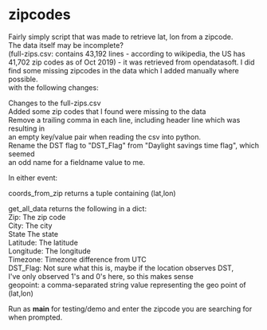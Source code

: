 # zipcodes

Fairly simply script that was made to retrieve lat, lon from a zipcode.\
The data itself may be incomplete?\
(full-zips.csv: contains 43,192 lines - according to wikipedia, the US has 41,702 zip codes as of Oct 2019) - it was retrieved from opendatasoft.  I did find some missing zipcodes in the data which I added manually where possible.\
with the following changes:

Changes to the full-zips.csv\
  Added some zip codes that I found were missing to the data\
  Remove a trailing comma in each line, including header line which was resulting in\
    an empty key/value pair when reading the csv into python.\
  Rename the DST flag to "DST_Flag" from "Daylight savings time flag", which seemed\
    an odd name for a fieldname value to me.

In either event:

coords_from_zip returns a tuple containing (lat,lon)

get_all_data returns the following in a dict:\
  Zip:        The zip code\
  City:       The city\
  State       The state\
  Latitude:   The latitude\
  Longitude:  The longitude\
  Timezone:   Timezone difference from UTC\
  DST_Flag:   Not sure what this is, maybe if the location observes DST,\
              I've only observed 1's and 0's here, so this makes sense\
  geopoint:   a comma-separated string value representing the geo point of (lat,lon)
  
Run as __main__ for testing/demo and enter the zipcode you are searching for when prompted.
